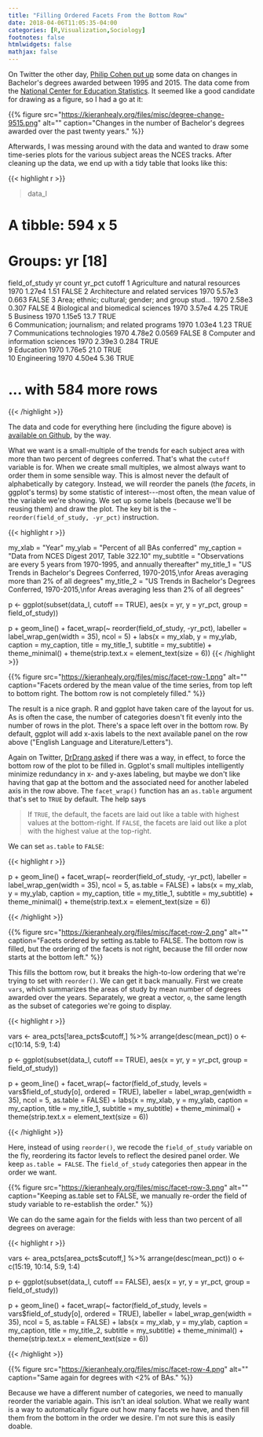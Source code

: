 ```yaml
---
title: "Filling Ordered Facets From the Bottom Row"
date: 2018-04-06T11:05:35-04:00
categories: [R,Visualization,Sociology]
footnotes: false
htmlwidgets: false
mathjax: false
---
```


On Twitter the other day, [Philip Cohen put up](https://twitter.com/familyunequal/status/981538113729286144) some data on changes in Bachelor's degrees awarded between 1995 and 2015. The data come from the [National Center for Education Statistics](https://nces.ed.gov/programs/digest/d17/tables/dt17_322.10.asp?current=yes). It seemed like a good candidate for drawing as a figure, so I had a go at it:

{{% figure src="https://kieranhealy.org/files/misc/degree-change-9515.png" alt="" caption="Changes in the number of Bachelor's degrees awarded over the past twenty years." %}}

Afterwards, I was messing around with the data and wanted to draw some time-series plots for the various subject areas the NCES tracks. After cleaning up the data, we end up with a tidy table that looks like this:

{{< highlight r >}}

> data_l
# A tibble: 594 x 5
# Groups:   yr [18]
   field_of_study                                      yr  count  yr_pct cutoff
   <chr>                                            <int>  <dbl>   <dbl> <lgl> 
 1 Agriculture and natural resources                 1970 1.27e4  1.51   FALSE 
 2 Architecture and related services                 1970 5.57e3  0.663  FALSE 
 3 Area; ethnic; cultural; gender; and group stud…  1970 2.58e3  0.307  FALSE 
 4 Biological and biomedical sciences                1970 3.57e4  4.25   TRUE  
 5 Business                                          1970 1.15e5 13.7    TRUE  
 6 Communication; journalism; and related programs   1970 1.03e4  1.23   TRUE  
 7 Communications technologies                       1970 4.78e2  0.0569 FALSE 
 8 Computer and information sciences                 1970 2.39e3  0.284  TRUE  
 9 Education                                         1970 1.76e5 21.0    TRUE  
10 Engineering                                       1970 4.50e4  5.36   TRUE  
# ... with 584 more rows

{{< /highlight >}}


The data and code for everything here (including the figure above) is [available on Github](https://github.com/kjhealy/nces-degrees), by the way. 

What we want is a small-multiple of the trends for each subject area with more than two percent of degrees conferred. That's what the `cutoff` variable is for. When we create small multiples, we almost always want to order them in some sensible way. This is almost never the default of alphabetically by category. Instead, we will reorder the panels (the _facets_, in ggplot's terms) by some statistic of interest---most often, the mean value of the variable we're showing. We set up some labels (because we'll be reusing them) and draw the plot. The key bit is the `~ reorder(field_of_study, -yr_pct)` instruction. 

{{< highlight r >}}

my_xlab = "Year"
my_ylab = "Percent of all BAs conferred"
my_caption = "Data from NCES Digest 2017, Table 322.10"
my_subtitle = "Observations are every 5 years from 1970-1995, and annually thereafter"
my_title_1 = "US Trends in Bachelor's Degrees Conferred, 1970-2015,\nfor Areas averaging more than 2% of all degrees"
my_title_2 = "US Trends in Bachelor's Degrees Conferred, 1970-2015,\nfor Areas averaging less than 2% of all degrees"

p <- ggplot(subset(data_l, cutoff == TRUE),
            aes(x = yr,
                y = yr_pct,
                group = field_of_study))

p + geom_line() +
    facet_wrap(~ reorder(field_of_study, -yr_pct),
               labeller = label_wrap_gen(width = 35),
               ncol = 5) +
    labs(x = my_xlab,
         y = my_ylab,
         caption = my_caption,
         title = my_title_1,
         subtitle = my_subtitle) +
    theme_minimal() +
    theme(strip.text.x = element_text(size = 6))
{{< /highlight >}}


{{% figure src="https://kieranhealy.org/files/misc/facet-row-1.png" alt="" caption="Facets ordered by the mean value of the time series, from top left to bottom right. The bottom row is not completely filled." %}}


The result is a nice graph. R and ggplot have taken care of the layout for us. As is often the case, the number of categories doesn't fit evenly into the number of rows in the plot. There's a space left over in the bottom row. By default, ggplot will add x-axis labels to the next available panel on the row above ("English Language and Literature/Letters"). 

Again on Twitter, [DrDrang asked](https://twitter.com/drdrang/status/981616683965210625) if there was a way, in effect, to force the bottom row of the plot to be filled in. Ggplot's small multiples intelligently minimize redundancy in x- and y-axes labeling, but maybe we don't like having that gap at the bottom and the associated need for another labeled axis in the row above. The `facet_wrap()` function has an `as.table` argument that's set to `TRUE` by default. The help says 

> If `TRUE`, the default, the facets are laid out like a table with highest values at the bottom-right. If `FALSE`, the facets are laid out like a plot with the highest value at the top-right.

We can set `as.table` to `FALSE`:

{{< highlight r >}}

p + geom_line() +
    facet_wrap(~ reorder(field_of_study, -yr_pct),
               labeller = label_wrap_gen(width = 35),
               ncol = 5, as.table = FALSE) +
    labs(x = my_xlab,
         y = my_ylab,
         caption = my_caption,
         title = my_title_1,
         subtitle = my_subtitle) +
    theme_minimal() +
    theme(strip.text.x = element_text(size = 6))

{{< /highlight >}}


{{% figure src="https://kieranhealy.org/files/misc/facet-row-2.png" alt="" caption="Facets ordered by setting as.table to FALSE. The bottom row is filled, but the ordering of the facets is not right, because the fill order now starts at the bottom left." %}}

This fills the bottom row, but it breaks the high-to-low ordering that we're trying to set with `reorder()`. We can get it back manually. First we create `vars`, which summarizes the areas of study by mean number of degrees awarded over the years. Separately, we great a vector, `o`, the same length as the subset of categories we're going to display. 

{{< highlight r >}}

vars <- area_pcts[!area_pcts$cutoff,] %>% arrange(desc(mean_pct))
o <- c(10:14, 5:9, 1:4)

p <- ggplot(subset(data_l, cutoff == TRUE),
            aes(x = yr,
                y = yr_pct,
                group = field_of_study))

p + geom_line() +
    facet_wrap(~ factor(field_of_study, levels = vars$field_of_study[o], ordered = TRUE),
               labeller = label_wrap_gen(width = 35),
               ncol = 5, as.table = FALSE) +
    labs(x = my_xlab,
         y = my_ylab,
         caption = my_caption,
         title = my_title_1,
         subtitle = my_subtitle) +
    theme_minimal() +
    theme(strip.text.x = element_text(size = 6))


{{< /highlight >}}

Here, instead of using `reorder()`, we recode the `field_of_study` variable on the fly, reordering its factor levels to reflect the desired panel order. We keep `as.table = FALSE`. The `field_of_study` categories then appear in the order we want. 


{{% figure src="https://kieranhealy.org/files/misc/facet-row-3.png" alt="" caption="Keeping as.table set to FALSE, we manually re-order the field of study variable to re-establish the order." %}}


We can do the same again for the fields with less than two percent of all degrees on average:

{{< highlight r >}}

vars <- area_pcts[area_pcts$cutoff,] %>% arrange(desc(mean_pct))
o <- c(15:19, 10:14, 5:9, 1:4)

p <- ggplot(subset(data_l, cutoff == FALSE),
            aes(x = yr,
                y = yr_pct,
                group = field_of_study))

p + geom_line() +
    facet_wrap(~ factor(field_of_study, levels = vars$field_of_study[o], ordered = TRUE),
               labeller = label_wrap_gen(width = 35),
               ncol = 5, as.table = FALSE) +
    labs(x = my_xlab,
         y = my_ylab,
         caption = my_caption,
         title = my_title_2,
         subtitle = my_subtitle) +
    theme_minimal() +
    theme(strip.text.x = element_text(size = 6))

{{< /highlight >}}

{{% figure src="https://kieranhealy.org/files/misc/facet-row-4.png" alt="" caption="Same again for degrees with <2% of BAs." %}}


Because we have a different number of categories, we need to manually reorder the variable again. This isn't an ideal solution. What we really want is a way to automatically figure out how many facets we have, and then fill them from the bottom in the order we desire. I'm not sure this is easily doable. 

